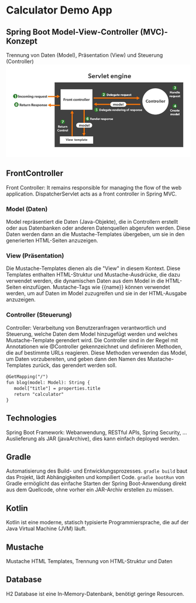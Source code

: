 # Calculator Demo App
## Spring Boot Model-View-Controller (MVC)-Konzept
Trennung von Daten (Model), Präsentation (View) und Steuerung (Controller)
![img.png](img.png)
## FrontController
Front Controller: It remains responsible for managing the flow of the web application. 
DispatcherServlet acts as a front controller in Spring MVC.

### Model (Daten)
Model repräsentiert die Daten (Java-Objekte), die in Controllern erstellt oder aus Datenbanken oder anderen Datenquellen abgerufen werden. 
Diese Daten werden dann an die Mustache-Templates übergeben, um sie in den generierten HTML-Seiten anzuzeigen.

### View (Präsentation)
Die Mustache-Templates dienen als die "View" in diesem Kontext. 
Diese Templates enthalten HTML-Struktur und Mustache-Ausdrücke, die dazu verwendet werden, die dynamischen Daten aus dem Model in die HTML-Seiten einzufügen. 
Mustache-Tags wie {{name}} können verwendet werden, um auf Daten im Model zuzugreifen und sie in der HTML-Ausgabe anzuzeigen.

### Controller (Steuerung)
Controller: Verarbeitung von Benutzeranfragen verantwortlich und Steuerung, welche Daten dem Model hinzugefügt werden und welches Mustache-Template gerendert wird. 
Die Controller sind in der Regel mit Annotationen wie @Controller gekennzeichnet und definieren Methoden, die auf bestimmte URLs reagieren. 
Diese Methoden verwenden das Model, um Daten vorzubereiten, und geben dann den Namen des Mustache-Templates zurück, das gerendert werden soll.

```
@GetMapping("/")
fun blog(model: Model): String {
   model["title"] = properties.title
   return "calculator"
}
```
## Technologies
Spring Boot Framework: Webanwendung, RESTful APIs, Spring Security, ...
Auslieferung als JAR (javaArchive), dies kann einfach deployed werden.

## Gradle 
Automatisierung des Build- und Entwicklungsprozesses. 
`gradle build` baut das Projekt, lädt Abhängigkeiten und kompiliert Code.
`gradle bootRun` von Gradle ermöglicht das einfache Starten der Spring Boot-Anwendung direkt aus dem Quellcode, ohne vorher ein JAR-Archiv erstellen zu müssen.

## Kotlin
Kotlin ist eine moderne, statisch typisierte Programmiersprache, die auf der Java Virtual Machine (JVM) läuft.

## Mustache
Mustache HTML Templates, Trennung von HTML-Struktur und Daten

## Database
H2 Database ist eine In-Memory-Datenbank, benötigt geringe Resourcen.